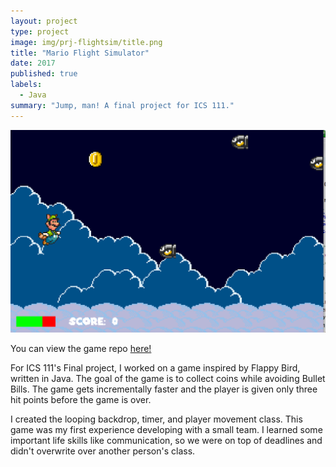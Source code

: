 ```yaml
---
layout: project
type: project
image: img/prj-flightsim/title.png
title: "Mario Flight Simulator"
date: 2017
published: true
labels:
  - Java
summary: "Jump, man! A final project for ICS 111."
---
```


<img class="img-fluid" src="../img/prj-flightsim/thumb.png"
		alt="Screenshot of Tanooki Luigi flying in the clouds collecting coins and avoiding enemies.">

You can view the game repo <a href="https://github.com/altonlee/mario-flight-simulator">here!</a>

For ICS 111's Final project, I worked on a game inspired by Flappy Bird, written in Java. The goal of the game is to collect coins while avoiding Bullet Bills. The game gets incrementally faster and the player is given only three hit points before the game is over. 

I created the looping backdrop, timer, and player movement class. This game was my first experience developing with a small team. I learned some important life skills like communication, so we were on top of deadlines and didn't overwrite over another person's class. 